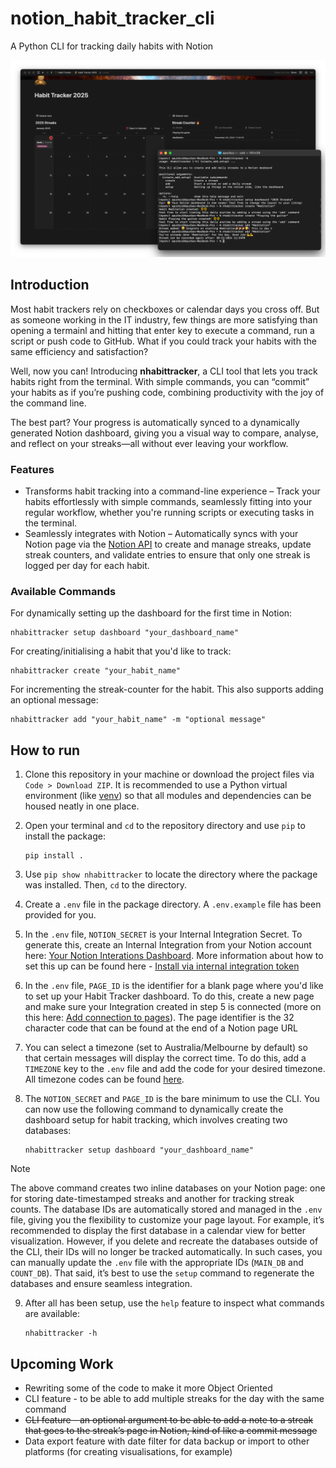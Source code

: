 # notion_habit_tracker_cli
A Python CLI for tracking daily habits with Notion 

![first version screenshot](/git_assets/main_image.png)

## Introduction
Most habit trackers rely on checkboxes or calendar days you cross off. But as someone working in the IT industry, few things are more satisfying than opening a termainl and hitting that enter key to execute a command, run a script or push code to GitHub. What if you could track your habits with the same efficiency and satisfaction?

Well, now you can! Introducing **nhabittracker**, a CLI tool that lets you track habits right from the terminal. With simple commands, you can “commit” your habits as if you’re pushing code, combining productivity with the joy of the command line.

The best part? Your progress is automatically synced to a dynamically generated Notion dashboard, giving you a visual way to compare, analyse, and reflect on your streaks—all without ever leaving your workflow.

### Features
- Transforms habit tracking into a command-line experience – Track your habits effortlessly with simple commands, seamlessly fitting into your regular workflow, whether you're running scripts or executing tasks in the terminal.
- Seamlessly integrates with Notion – Automatically syncs with your Notion page via the [Notion API](https://developers.notion.com/) to create and manage streaks, update streak counters, and validate entries to ensure that only one streak is logged per day for each habit.

### Available Commands

For dynamically setting up the dashboard for the first time in Notion:
```
nhabittracker setup dashboard "your_dashboard_name"
```

For creating/initialising a habit that you'd like to track:
```
nhabittracker create "your_habit_name"
```

For incrementing the streak-counter for the habit. This also supports adding an optional message:
```
nhabittracker add "your_habit_name" -m "optional message"
```


## How to run

1. Clone this repository in your machine or download the project files via `Code > Download ZIP`. It is recommended to use a Python virtual environment (like [venv](https://docs.python.org/3/library/venv.html)) so that all modules and dependencies can be housed neatly in one place.

2. Open your terminal and `cd` to the repository directory and use `pip` to install the package:

    ```
    pip install .
    ```
3. Use `pip show nhabittracker` to locate the directory where the package was installed. Then, `cd` to the directory.

4. Create a `.env` file in the package directory. A  `.env.example` file has been provided for you. 

5. In the `.env` file, `NOTION_SECRET` is your Internal Integration Secret. To generate this, create an Internal Integration from your Notion account here: [Your Notion Interations Dashboard](https://www.notion.so/profile/integrations). More information about how to set this up can be found here - [Install via internal integration token](https://www.notion.com/help/add-and-manage-connections-with-the-api#install-from-a-developer)

6. In the `.env` file, `PAGE_ID` is the identifier for a blank page where you'd like to set up your Habit Tracker dashboard. To do this, create a new page and make sure your Integration created in step 5 is connected (more on this here: [Add connection to pages](https://www.notion.com/help/add-and-manage-connections-with-the-api#add-connections-to-pages)). The page identifier is the 32 character code that can be found at the end of a Notion page URL

7. You can select a timezone (set to Australia/Melbourne by default) so that certain messages will display the correct time. To do this, add a `TIMEZONE` key to the `.env` file and add the code for your desired timezone. All timezone codes can be found [here](https://gist.github.com/heyalexej/8bf688fd67d7199be4a1682b3eec7568).

8. The `NOTION_SECRET` and `PAGE_ID` is the bare minimum to use the CLI. You can now use the following command to dynamically create the dashboard setup for habit tracking, which involves creating two databases:

    ```
    nhabittracker setup dashboard "your_dashboard_name"
    ```

> [!NOTE]
> The above command creates two inline databases on your Notion page: one for storing date-timestamped streaks and another for 
> tracking streak counts. The database IDs are automatically stored and managed in the `.env` file, giving you the flexibility 
> to customize your page layout. For example, it’s recommended to display the first database in a calendar view for better 
> visualization. However, if you delete and recreate the databases outside of the CLI, their IDs will no longer be 
> tracked automatically. In such cases, you can manually update the `.env` file with the appropriate 
> IDs (`MAIN_DB` and `COUNT_DB`). That said, it’s best to use the `setup` command to regenerate the databases and ensure 
> seamless integration.


9. After all has been setup, use the `help` feature to inspect what commands are available:

    ```
    nhabittracker -h
    ```

## Upcoming Work
- Rewriting some of the code to make it more Object Oriented
- CLI feature - to be able to add multiple streaks for the day with the same command
- ~~CLI feature - an optional argument to be able to add a note to a streak that goes to the streak’s page in Notion, kind of like a commit message~~ 
- Data export feature with date filter for data backup or import to other platforms (for creating visualisations, for example)